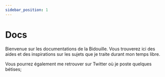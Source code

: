 ```yaml
---
sidebar_position: 1
---
```


# Docs 

Bienvenue sur les documentations de la Bidouille. 
Vous trouverez ici des aides et des inspirations sur les sujets que je traite durant mon temps libre.

Vous pourrez également me retrouver sur Twitter où je poste quelques bétises; 
